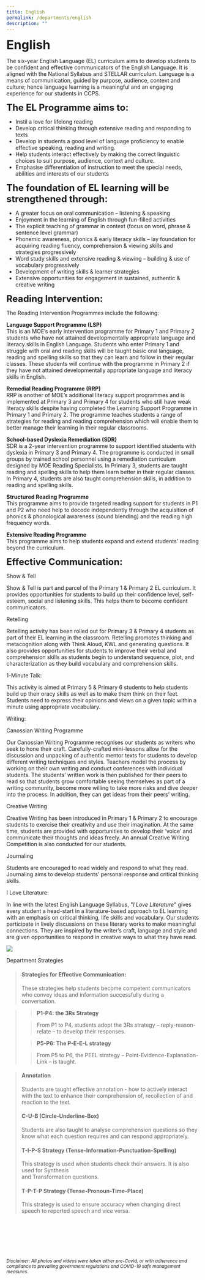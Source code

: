 ```yaml
---
title: English
permalink: /departments/english
description: ""
---
```

**<font size=6>English</font>**

The six-year English Language (EL) curriculum aims to develop students to be confident and effective communicators of the English Language. It is aligned with the National Syllabus and STELLAR curriculum. Language is a means of communication, guided by purpose, audience, context and culture; hence language learning is a meaningful and an engaging experience for our students in CCPS.  
  
**<font size=5>The EL Programme aims to:</font>**


  

 *   Instil a love for lifelong reading
 *   Develop critical thinking through extensive reading and responding to texts
 *   Develop in students a good level of language proficiency to enable effective speaking, reading and writing.
 *   Help students interact effectively by making the correct linguistic choices to suit purpose, audience, context and culture.
 *   Emphasise differentiation of instruction to meet the special needs, abilities and interests of our students

  **<font size=5>The foundation of EL learning will be strengthened through:</font>**


  

*   A greater focus on oral communication – listening & speaking
*   Enjoyment in the learning of English through fun-filled activities
*   The explicit teaching of grammar in context (focus on word, phrase & sentence level grammar)
 *   Phonemic awareness, phonics & early literacy skills – lay foundation for acquiring reading fluency, comprehension & viewing skills and strategies progressively
 *   Word study skills and extensive reading & viewing – building & use of vocabulary progressively
 *   Development of writing skills & learner strategies
 *   Extensive opportunities for engagement in sustained, authentic & creative writing

  
  **<font size=5>Reading Intervention:</font>**


The Reading Intervention Programmes include the following:  

   

**Language Support Programme (LSP)**<br>
This is an MOE’s early intervention programme for Primary 1 and Primary 2 students who have not attained developmentally appropriate language and literacy skills in English Language. Students who enter Primary 1 and struggle with oral and reading skills will be taught basic oral language, reading and spelling skills so that they can learn and follow in their regular classes. These students will continue with the programme in Primary 2 if they have not attained developmentally appropriate language and literacy skills in English.  
 

**Remedial Reading Programme (RRP)**<br>
RRP is another of MOE’s additional literacy support programmes and is implemented at Primary 3 and Primary 4 for students who still have weak literacy skills despite having completed the Learning Support Programme in Primary 1 and Primary 2. The programme teaches students a range of strategies for reading and reading comprehension which will enable them to better manage their learning in their regular classrooms.  
 
 
**School-based Dyslexia Remediation (SDR)**<br>
SDR is a 2-year intervention programme to support identified students with dyslexia in Primary 3 and Primary 4. The programme is conducted in small groups by trained school personnel using a remediation curriculum designed by MOE Reading Specialists. In Primary 3, students are taught reading and spelling skills to help them learn better in their regular classes. In Primary 4, students are also taught comprehension skills, in addition to reading and spelling skills.  

**Structured Reading Programme** <br>
This programme aims to provide targeted reading support for students in P1 and P2 who need help to decode independently through the acquisition of phonics & phonological awareness (sound blending) and the reading high frequency words.     

**Extensive Reading Programme**<br>
This programme aims to help students expand and extend students’ reading beyond the curriculum.  


**<font size=5>Effective Communication:</font>**

Show & Tell
 
Show & Tell is part and parcel of the Primary 1 & Primary 2 EL curriculum. It provides opportunities for students to build up their confidence level, self-esteem, social and listening skills. This helps them to become confident communicators.  

Retelling
 
Retelling activity has been rolled out for Primary 3 & Primary 4 students as part of their EL learning in the classroom. Retelling promotes thinking and metacognition along with Think Aloud, KWL and generating questions. It also provides opportunities for students to improve their verbal and comprehension skills as students begin to understand sequence, plot, and characterization as they build vocabulary and comprehension skills.  

1-Minute Talk:

This activity is aimed at Primary 5 & Primary 6 students to help students build up their oracy skills as well as to make them think on their feet. Students need to express their opinions and views on a given topic within a minute using appropriate vocabulary.     

Writing:

Canossian Writing Programme
 
Our Canossian Writing Programme recognises our students as writers who seek to hone their craft. Carefully-crafted mini-lessons allow for the discussion and unpacking of authentic mentor texts for students to develop different writing techniques and styles. Teachers model the process by working on their own writing and conduct conferences with individual students. The students’ written work is then published for their peers to read so that students grow comfortable seeing themselves as part of a writing community, become more willing to take more risks and dive deeper into the process. In addition, they can get ideas from their peers’ writing.  

Creative Writing

Creative Writing has been introduced in Primary 1 & Primary 2 to encourage students to exercise their creativity and use their imagination. At the same time, students are provided with opportunities to develop their ‘voice’ and communicate their thoughts and ideas freely. An annual Creative Writing Competition is also conducted for our students.  

Journaling

Students are encouraged to read widely and respond to what they read. Journaling aims to develop students’ personal response and critical thinking skills.  
   

I Love Literature:

  

In line with the latest English Language Syllabus, "_I Love Literature_" gives every student a head-start in a literature-based approach to EL learning with an emphasis on critical thinking, life skills and vocabulary. Our students participate in lively discussions on these literary works to make meaningful connections. They are inspired by the writer’s craft, language and style and are given opportunities to respond in creative ways to what they have read.


![](/images/Departments/English%201.jpg)


Department Strategies  

>   
> 
> #### Strategies for Effective Communication:
> 
> These strategies help students become competent communicators who convey ideas and information successfully during a conversation.  
>   

> > **P1-P4: the 3Rs Strategy**
> 
> > From P1 to P4, students adopt the 3Rs strategy – reply-reason-relate – to develop their responses.
> 
> >   
> 
> > **P5-P6: The P-E-E-L strategy**
> 
> > From P5 to P6, the PEEL strategy – Point-Evidence-Explanation-Link – is taught.

>   
> 
> #### Annotation
> 
> Students are taught effective annotation - how to actively interact with the text to enhance their comprehension of, recollection of and reaction to the text.  
>   
> 
> #### C-U-B (Circle-Underline-Box)
> 
> Students are also taught to analyse comprehension questions so they know what each question requires and can respond appropriately.  
>   
> 
> #### T-I-P-S Strategy (Tense-Information-Punctuation-Spelling)
> 
> This strategy is used when students check their answers. It is also used for Synthesis  
> and Transformation questions.  
>   
> 
> #### T-P-T-P Strategy (Tense-Pronoun-Time-Place)
> 
> This strategy is used to ensure accuracy when changing direct speech to reported speech and vice versa.


<br><br><br><br><br><br>
<sup>_Disclaimer: All photos and videos were taken either pre-Covid, or with adherence and compliance to prevailing government regulations and COVID-19 safe management measures._</sup>